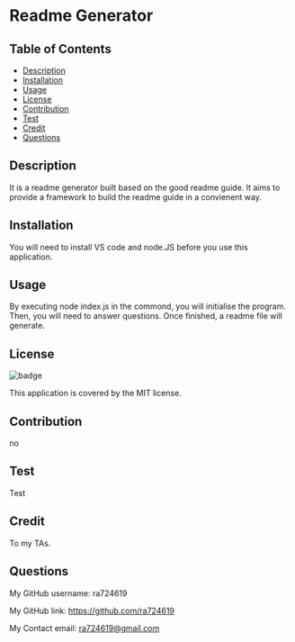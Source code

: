 # Readme Generator

  ## Table of Contents
  * [Description](#description)
  * [Installation](#installation)
  * [Usage](#usage)
  * [License](#license)
  * [Contribution](#contribution)
  * [Test](#test)
  * [Credit](#credit)
  * [Questions](#questions)

  ## Description

It is a readme generator built based on the good readme guide. It aims to provide a framework to build the readme guide in a convienent way.

  ## Installation

You will need to install VS code and node.JS before you use this application.

  ## Usage

 By executing node index.js in the commond, you will initialise the program. Then, you will need to answer questions. Once finished, a readme file will generate.

  ## License

  ![badge](https://img.shields.io/badge/license-MIT-brightgreen)
    
  This application is covered by the MIT license.

  ## Contribution

no

  ## Test

Test

  ## Credit

To my TAs.

  ## Questions
  
My GitHub username: ra724619

My GitHub link: https://github.com/ra724619
  
My Contact email: ra724619@gmail.com


 
